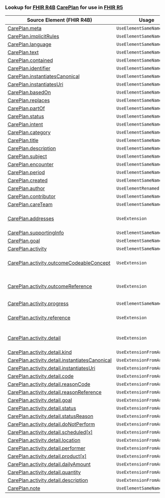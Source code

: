 ### Lookup for [FHIR R4B](https://hl7.org/fhir/R4B/) [CarePlan](https://hl7.org/fhir/R4B/CarePlan.html) for use in [FHIR R5](https://hl7.org/fhir/R5/)

| Source Element (FHIR R4B) | Usage | Target |
| -------------- | ----- | ------ |
| [CarePlan.meta](https://hl7.org/fhir/R4B/CarePlan.html#resource) | `UseElementSameName` | [CarePlan.meta](https://hl7.org/fhir/R5/CarePlan.html#resource) |
| [CarePlan.implicitRules](https://hl7.org/fhir/R4B/CarePlan.html#resource) | `UseElementSameName` | [CarePlan.implicitRules](https://hl7.org/fhir/R5/CarePlan.html#resource) |
| [CarePlan.language](https://hl7.org/fhir/R4B/CarePlan.html#resource) | `UseElementSameName` | [CarePlan.language](https://hl7.org/fhir/R5/CarePlan.html#resource) |
| [CarePlan.text](https://hl7.org/fhir/R4B/CarePlan.html#resource) | `UseElementSameName` | [CarePlan.text](https://hl7.org/fhir/R5/CarePlan.html#resource) |
| [CarePlan.contained](https://hl7.org/fhir/R4B/CarePlan.html#resource) | `UseElementSameName` | [CarePlan.contained](https://hl7.org/fhir/R5/CarePlan.html#resource) |
| [CarePlan.identifier](https://hl7.org/fhir/R4B/CarePlan.html#resource) | `UseElementSameName` | [CarePlan.identifier](https://hl7.org/fhir/R5/CarePlan.html#resource) |
| [CarePlan.instantiatesCanonical](https://hl7.org/fhir/R4B/CarePlan.html#resource) | `UseElementSameName` | [CarePlan.instantiatesCanonical](https://hl7.org/fhir/R5/CarePlan.html#resource) |
| [CarePlan.instantiatesUri](https://hl7.org/fhir/R4B/CarePlan.html#resource) | `UseElementSameName` | [CarePlan.instantiatesUri](https://hl7.org/fhir/R5/CarePlan.html#resource) |
| [CarePlan.basedOn](https://hl7.org/fhir/R4B/CarePlan.html#resource) | `UseElementSameName` | [CarePlan.basedOn](https://hl7.org/fhir/R5/CarePlan.html#resource) |
| [CarePlan.replaces](https://hl7.org/fhir/R4B/CarePlan.html#resource) | `UseElementSameName` | [CarePlan.replaces](https://hl7.org/fhir/R5/CarePlan.html#resource) |
| [CarePlan.partOf](https://hl7.org/fhir/R4B/CarePlan.html#resource) | `UseElementSameName` | [CarePlan.partOf](https://hl7.org/fhir/R5/CarePlan.html#resource) |
| [CarePlan.status](https://hl7.org/fhir/R4B/CarePlan.html#resource) | `UseElementSameName` | [CarePlan.status](https://hl7.org/fhir/R5/CarePlan.html#resource) |
| [CarePlan.intent](https://hl7.org/fhir/R4B/CarePlan.html#resource) | `UseElementSameName` | [CarePlan.intent](https://hl7.org/fhir/R5/CarePlan.html#resource) |
| [CarePlan.category](https://hl7.org/fhir/R4B/CarePlan.html#resource) | `UseElementSameName` | [CarePlan.category](https://hl7.org/fhir/R5/CarePlan.html#resource) |
| [CarePlan.title](https://hl7.org/fhir/R4B/CarePlan.html#resource) | `UseElementSameName` | [CarePlan.title](https://hl7.org/fhir/R5/CarePlan.html#resource) |
| [CarePlan.description](https://hl7.org/fhir/R4B/CarePlan.html#resource) | `UseElementSameName` | [CarePlan.description](https://hl7.org/fhir/R5/CarePlan.html#resource) |
| [CarePlan.subject](https://hl7.org/fhir/R4B/CarePlan.html#resource) | `UseElementSameName` | [CarePlan.subject](https://hl7.org/fhir/R5/CarePlan.html#resource) |
| [CarePlan.encounter](https://hl7.org/fhir/R4B/CarePlan.html#resource) | `UseElementSameName` | [CarePlan.encounter](https://hl7.org/fhir/R5/CarePlan.html#resource) |
| [CarePlan.period](https://hl7.org/fhir/R4B/CarePlan.html#resource) | `UseElementSameName` | [CarePlan.period](https://hl7.org/fhir/R5/CarePlan.html#resource) |
| [CarePlan.created](https://hl7.org/fhir/R4B/CarePlan.html#resource) | `UseElementSameName` | [CarePlan.created](https://hl7.org/fhir/R5/CarePlan.html#resource) |
| [CarePlan.author](https://hl7.org/fhir/R4B/CarePlan.html#resource) | `UseElementRenamed` | [CarePlan.custodian](https://hl7.org/fhir/R5/CarePlan.html#resource) |
| [CarePlan.contributor](https://hl7.org/fhir/R4B/CarePlan.html#resource) | `UseElementSameName` | [CarePlan.contributor](https://hl7.org/fhir/R5/CarePlan.html#resource) |
| [CarePlan.careTeam](https://hl7.org/fhir/R4B/CarePlan.html#resource) | `UseElementSameName` | [CarePlan.careTeam](https://hl7.org/fhir/R5/CarePlan.html#resource) |
| [CarePlan.addresses](https://hl7.org/fhir/R4B/CarePlan.html#resource) | `UseExtension` | [http://hl7.org/fhir/4.3/StructureDefinition/extension-CarePlan.addresses](StructureDefinition-ext-R4B-CarePlan.addresses.html) |
| [CarePlan.supportingInfo](https://hl7.org/fhir/R4B/CarePlan.html#resource) | `UseElementSameName` | [CarePlan.supportingInfo](https://hl7.org/fhir/R5/CarePlan.html#resource) |
| [CarePlan.goal](https://hl7.org/fhir/R4B/CarePlan.html#resource) | `UseElementSameName` | [CarePlan.goal](https://hl7.org/fhir/R5/CarePlan.html#resource) |
| [CarePlan.activity](https://hl7.org/fhir/R4B/CarePlan.html#resource) | `UseElementSameName` | [CarePlan.activity](https://hl7.org/fhir/R5/CarePlan.html#resource) |
| [CarePlan.activity.outcomeCodeableConcept](https://hl7.org/fhir/R4B/CarePlan.html#resource) | `UseExtension` | [http://hl7.org/fhir/4.3/StructureDefinition/extension-CarePlan.activity.outcomeCodeableConcept](StructureDefinition-ext-R4B-CarePlan.ac.oCP.html) |
| [CarePlan.activity.outcomeReference](https://hl7.org/fhir/R4B/CarePlan.html#resource) | `UseExtension` | [http://hl7.org/fhir/4.3/StructureDefinition/extension-CarePlan.activity.outcomeReference](StructureDefinition-ext-R4B-CarePlan.ac.outcomeReference.html) |
| [CarePlan.activity.progress](https://hl7.org/fhir/R4B/CarePlan.html#resource) | `UseElementSameName` | [CarePlan.activity.progress](https://hl7.org/fhir/R5/CarePlan.html#resource) |
| [CarePlan.activity.reference](https://hl7.org/fhir/R4B/CarePlan.html#resource) | `UseExtension` | [http://hl7.org/fhir/4.3/StructureDefinition/extension-CarePlan.activity.reference](StructureDefinition-ext-R4B-CarePlan.ac.reference.html) |
| [CarePlan.activity.detail](https://hl7.org/fhir/R4B/CarePlan.html#resource) | `UseExtension` | [http://hl7.org/fhir/4.3/StructureDefinition/extension-CarePlan.activity.detail](StructureDefinition-ext-R4B-CarePlan.ac.detail.html) |
| [CarePlan.activity.detail.kind](https://hl7.org/fhir/R4B/CarePlan.html#resource) | `UseExtensionFromAncestor` | - |
| [CarePlan.activity.detail.instantiatesCanonical](https://hl7.org/fhir/R4B/CarePlan.html#resource) | `UseExtensionFromAncestor` | - |
| [CarePlan.activity.detail.instantiatesUri](https://hl7.org/fhir/R4B/CarePlan.html#resource) | `UseExtensionFromAncestor` | - |
| [CarePlan.activity.detail.code](https://hl7.org/fhir/R4B/CarePlan.html#resource) | `UseExtensionFromAncestor` | - |
| [CarePlan.activity.detail.reasonCode](https://hl7.org/fhir/R4B/CarePlan.html#resource) | `UseExtensionFromAncestor` | - |
| [CarePlan.activity.detail.reasonReference](https://hl7.org/fhir/R4B/CarePlan.html#resource) | `UseExtensionFromAncestor` | - |
| [CarePlan.activity.detail.goal](https://hl7.org/fhir/R4B/CarePlan.html#resource) | `UseExtensionFromAncestor` | - |
| [CarePlan.activity.detail.status](https://hl7.org/fhir/R4B/CarePlan.html#resource) | `UseExtensionFromAncestor` | - |
| [CarePlan.activity.detail.statusReason](https://hl7.org/fhir/R4B/CarePlan.html#resource) | `UseExtensionFromAncestor` | - |
| [CarePlan.activity.detail.doNotPerform](https://hl7.org/fhir/R4B/CarePlan.html#resource) | `UseExtensionFromAncestor` | - |
| [CarePlan.activity.detail.scheduled[x]](https://hl7.org/fhir/R4B/CarePlan.html#resource) | `UseExtensionFromAncestor` | - |
| [CarePlan.activity.detail.location](https://hl7.org/fhir/R4B/CarePlan.html#resource) | `UseExtensionFromAncestor` | - |
| [CarePlan.activity.detail.performer](https://hl7.org/fhir/R4B/CarePlan.html#resource) | `UseExtensionFromAncestor` | - |
| [CarePlan.activity.detail.product[x]](https://hl7.org/fhir/R4B/CarePlan.html#resource) | `UseExtensionFromAncestor` | - |
| [CarePlan.activity.detail.dailyAmount](https://hl7.org/fhir/R4B/CarePlan.html#resource) | `UseExtensionFromAncestor` | - |
| [CarePlan.activity.detail.quantity](https://hl7.org/fhir/R4B/CarePlan.html#resource) | `UseExtensionFromAncestor` | - |
| [CarePlan.activity.detail.description](https://hl7.org/fhir/R4B/CarePlan.html#resource) | `UseExtensionFromAncestor` | - |
| [CarePlan.note](https://hl7.org/fhir/R4B/CarePlan.html#resource) | `UseElementSameName` | [CarePlan.note](https://hl7.org/fhir/R5/CarePlan.html#resource) |
